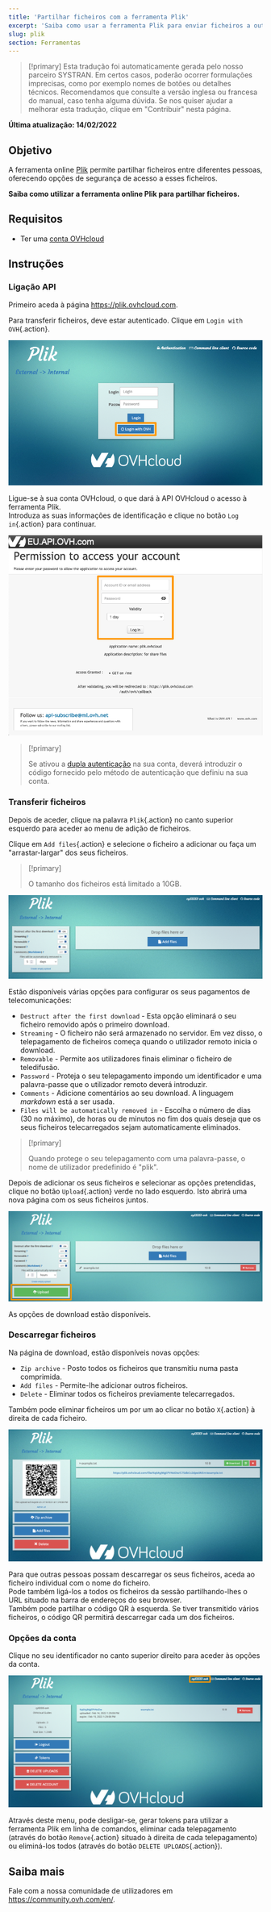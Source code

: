 ```yaml
---
title: 'Partilhar ficheiros com a ferramenta Plik'
excerpt: 'Saiba como usar a ferramenta Plik para enviar ficheiros a outras pessoas'
slug: plik
section: Ferramentas
---
```


> [!primary]
> Esta tradução foi automaticamente gerada pelo nosso parceiro SYSTRAN. Em certos casos, poderão ocorrer formulações imprecisas, como por exemplo nomes de botões ou detalhes técnicos. Recomendamos que consulte a versão inglesa ou francesa do manual, caso tenha alguma dúvida. Se nos quiser ajudar a melhorar esta tradução, clique em "Contribuir" nesta página.
>

**Última atualização: 14/02/2022**

## Objetivo

A ferramenta online [Plik](https://plik.ovhcloud.com) permite partilhar ficheiros entre diferentes pessoas, oferecendo opções de segurança de acesso a esses ficheiros.

**Saiba como utilizar a ferramenta online Plik para partilhar ficheiros.**

## Requisitos

- Ter uma [conta OVHcloud](https://docs.ovh.com/pt/customer/criar-conta-ovhcloud/)

## Instruções

### Ligação API

Primeiro aceda à página <https://plik.ovhcloud.com>.

Para transferir ficheiros, deve estar autenticado. Clique em `Login with OVH`{.action}.

![login](images/plik-login-EU.png)

Ligue-se à sua conta OVHcloud, o que dará à API OVHcloud o acesso à ferramenta Plik.<br>
Introduza as suas informações de identificação e clique no botão `Log in`{.action} para continuar.

![API](images/api-login-EU.png)

> [!primary]
>
> Se ativou a [dupla autenticação](https://docs.ovh.com/pt/customer/proteger-a-sua-conta-com-uma-2FA/) na sua conta, deverá introduzir o código fornecido pelo método de autenticação que definiu na sua conta. 

### Transferir ficheiros

Depois de aceder, clique na palavra `Plik`{.action} no canto superior esquerdo para aceder ao menu de adição de ficheiros.

Clique em `Add files`{.action} e selecione o ficheiro a adicionar ou faça um "arrastar-largar" dos seus ficheiros.

> [!primary]
>
> O tamanho dos ficheiros está limitado a 10GB.
>

![Add files - opções](images/plik-add-files-options.png)

Estão disponíveis várias opções para configurar os seus pagamentos de telecomunicações:

- `Destruct after the first download` - Esta opção eliminará o seu ficheiro removido após o primeiro download.
- `Streaming` - O ficheiro não será armazenado no servidor. Em vez disso, o telepagamento de ficheiros começa quando o utilizador remoto inicia o download.
- `Removable` - Permite aos utilizadores finais eliminar o ficheiro de teledifusão.
- `Password` - Proteja o seu telepagamento impondo um identificador e uma palavra-passe que o utilizador remoto deverá introduzir.
- `Comments` - Adicione comentários ao seu download. A linguagem *markdown* está a ser usada.
- `Files will be automatically removed in` - Escolha o número de dias (30 no máximo), de horas ou de minutos no fim dos quais deseja que os seus ficheiros telecarregados sejam automaticamente eliminados.

> [!primary]
>
> Quando protege o seu telepagamento com uma palavra-passe, o nome de utilizador predefinido é "plik".
>

Depois de adicionar os seus ficheiros e selecionar as opções pretendidas, clique no botão `Upload`{.action} verde no lado esquerdo. Isto abrirá uma nova página com os seus ficheiros juntos.

![upload file](images/plik-upload-EU.png)

As opções de download estão disponíveis.

### Descarregar ficheiros

Na página de download, estão disponíveis novas opções:

- `Zip archive` - Posto todos os ficheiros que transmitiu numa pasta comprimida.
- `Add files` - Permite-lhe adicionar outros ficheiros.
- `Delete` - Eliminar todos os ficheiros previamente telecarregados.

Também pode eliminar ficheiros um por um ao clicar no botão `X`{.action} à direita de cada ficheiro.

![download file](images/plik-download-EU.png)

Para que outras pessoas possam descarregar os seus ficheiros, aceda ao ficheiro individual com o nome do ficheiro.<br>
Pode também ligá-los a todos os ficheiros da sessão partilhando-lhes o URL situado na barra de endereços do seu browser.<br>
Também pode partilhar o código QR à esquerda. Se tiver transmitido vários ficheiros, o código QR permitirá descarregar cada um dos ficheiros.

### Opções da conta

Clique no seu identificador no canto superior direito para aceder às opções da conta.

![download file](images/account-options.png)

Através deste menu, pode desligar-se, gerar tokens para utilizar a ferramenta Plik em linha de comandos, eliminar cada telepagamento (através do botão `Remove`{.action} situado à direita de cada telepagamento) ou eliminá-los todos (através do botão `DELETE UPLOADS`{.action}).

## Saiba mais

Fale com a nossa comunidade de utilizadores em <https://community.ovh.com/en/>.
